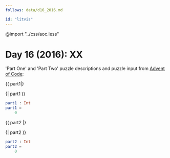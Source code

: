 ```yaml
---
follows: data/d16_2016.md

id: "litvis"
---
```


@import "../css/aoc.less"

# Day 16 (2016): XX

'Part One' and 'Part Two' puzzle descriptions and puzzle input from [Advent of Code](https://adventofcode.com/2016/day/16):

{( part1|}

{| part1 )}

```elm {l r}
part1 : Int
part1 =
    0
```

{( part2 |}

{| part2 )}

```elm {l r}
part2 : Int
part2 =
    0
```
